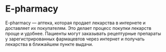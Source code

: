 # E-pharmacy

E-pharmacy — аптека, которая продает лекарства в интернете и доставляет их покупателям. Это делает процесс покупки лекарств проще и удобнее. Пациенты могут заказывать рецептурные препараты у зарегистрированных фармацевтов через интернет и получать лекарства в ближайшем пункте выдачи.

